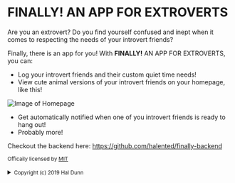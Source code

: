 # FINALLY! AN APP FOR EXTROVERTS

Are you an extrovert? Do you find yourself confused and inept when it comes to respecting the needs of your introvert friends?

Finally, there is an app for you! With **FINALLY!** AN APP FOR EXTROVERTS, you can:

* Log your introvert friends and their custom quiet time needs!
* View cute animal versions of your introvert friends on your homepage, like this!

![Image of Homepage](https://github.com/halented/finally-frontend/homepage.png)
* Get automatically notified when one of you introvert friends is ready to hang out!
* Probably more!

Checkout the backend here: https://github.com/halented/finally-backend

<small>Officaily licensed by [MIT](https://choosealicense.com/licenses/mit/)</small>
<small><details><summary>Copyright (c) 2019 Hal Dunn </summary></small>

<small>Permission is hereby granted, free of charge, to any person obtaining a copy
of this software and associated documentation files (the "Software"), to deal
in the Software without restriction, including without limitation the rights
to use, copy, modify, merge, publish, distribute, sublicense, and/or sell
copies of the Software, and to permit persons to whom the Software is
furnished to do so, subject to the following conditions:

The above copyright notice and this permission notice shall be included in all
copies or substantial portions of the Software.

THE SOFTWARE IS PROVIDED "AS IS", WITHOUT WARRANTY OF ANY KIND, EXPRESS OR
IMPLIED, INCLUDING BUT NOT LIMITED TO THE WARRANTIES OF MERCHANTABILITY,
FITNESS FOR A PARTICULAR PURPOSE AND NONINFRINGEMENT. IN NO EVENT SHALL THE
AUTHORS OR COPYRIGHT HOLDERS BE LIABLE FOR ANY CLAIM, DAMAGES OR OTHER
LIABILITY, WHETHER IN AN ACTION OF CONTRACT, TORT OR OTHERWISE, ARISING FROM,
OUT OF OR IN CONNECTION WITH THE SOFTWARE OR THE USE OR OTHER DEALINGS IN THE
SOFTWARE.</small>

